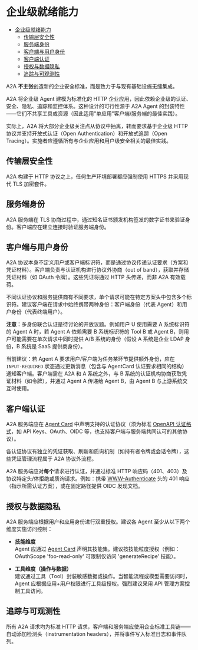 # 企业级就绪能力

<!-- TOC -->

- [企业级就绪能力](#企业级就绪能力)
    - [传输层安全性](#传输层安全性)
    - [服务端身份](#服务端身份)
    - [客户端与用户身份](#客户端与用户身份)
    - [客户端认证](#客户端认证)
    - [授权与数据隐私](#授权与数据隐私)
    - [追踪与可观测性](#追踪与可观测性)

<!-- /TOC -->

A2A **不主张**创造新的企业安全标准，而是致力于与现有基础设施无缝集成。

A2A 将企业级 Agent 建模为标准化的 HTTP 企业应用，因此依赖企业级的认证、安全、隐私、追踪和监控体系。这种设计的可行性源于 A2A Agent 的封装特性——它们不共享工具或资源（因此适用"单应用"客户端/服务端的最佳实践）。

实际上，A2A 将大部分企业级关注点从协议中抽离，转而要求基于企业级 HTTP 协议并支持开放式认证（Open Authentication）和开放式追踪（Open Tracing）。实施者应遵循所有与企业应用和用户级安全相关的最佳实践。

## 传输层安全性
A2A 构建于 HTTP 协议之上，任何生产环境部署都应强制使用 HTTPS 并采用现代 TLS 加密套件。

## 服务端身份
A2A 服务端在 TLS 协商过程中，通过知名证书颁发机构签发的数字证书来验证身份。客户端应在建立连接时验证服务端身份。

## 客户端与用户身份
A2A 协议本身不定义用户或客户端标识符，而是通过协议传递认证要求（方案和凭证材料）。客户端负责与认证机构进行协议外协商（out of band），获取并存储凭证材料（如 OAuth 令牌）。这些凭证将通过 HTTP 头传递，而非 A2A 有效载荷。

不同认证协议和服务提供商有不同要求，单个请求可能在特定方案头中包含多个标识符。建议客户端在请求中始终携带两种身份：客户端身份（代表 Agent）和用户身份（代表终端用户）。

**注意**：多身份联合认证是待讨论的开放议题。例如用户 U 使用需要 A 系统标识符的 Agent A 时，若 Agent A 依赖需要 B 系统标识符的 Tool B 或 Agent B，则用户可能需要在单次请求中同时提供 A/B 系统的身份（假设 A 系统是企业 LDAP 身份，B 系统是 SaaS 提供商身份）。

当前建议：若 Agent A 要求用户/客户端为任务某环节提供额外身份，应在 `INPUT-REQUIRED` 状态通过更新消息（包含与 AgentCard 认证要求相同的结构）通知客户端。客户端需在 A2A 和 A 系统之外，与 B 系统的认证机构协商获取凭证材料（如令牌），并通过 Agent A 传递给 Agent B，由 Agent B 与上游系统交互时使用。

## 客户端认证
A2A 服务端应在 [Agent Card](/documentation.md#agent-card) 中声明支持的认证协议（须为标准 [OpenAPI 认证格式](https://swagger.io/docs/specification/v3_0/authentication/)，如 API Keys、OAuth、OIDC 等，也支持客户端与服务端共同认可的其他协议）。

各认证协议有独立的凭证获取、刷新和质询机制（如持有者令牌或会话令牌），这些凭证管理流程属于 A2A 协议外流程。

A2A 服务端应对**每个**请求进行认证，并通过标准 HTTP 响应码（401、403）及协议特定头/体拒绝或质询请求。例如：携带 [WWW-Authenticate](https://developer.mozilla.org/en-US/docs/Web/HTTP/Headers/WWW-Authenticate) 头的 401 响应（指示所需认证方案），或在固定路径提供 OIDC 发现文档。

## 授权与数据隐私
A2A 服务端应根据用户和应用身份进行双重授权。建议各 Agent 至少从以下两个维度实施访问控制：

* **技能维度**  
Agent 应通过 [Agent Card](/documentation.md#agent-card) 声明其技能集。建议按技能粒度授权（例如：OAuthScope 'foo-read-only' 可限制仅访问 'generateRecipe' 技能）。

* **工具维度（操作与数据）**  
建议通过工具（Tool）封装敏感数据或操作。当智能流程或模型需要访问时，Agent 应根据应用+用户权限进行工具级授权。强烈建议采用 API 管理方案控制工具访问。

## 追踪与可观测性
所有 A2A 请求均为标准 HTTP 请求，客户端和服务端应使用企业标准工具链——自动添加检测头（instrumentation headers），并将事件写入标准日志和事件队列。